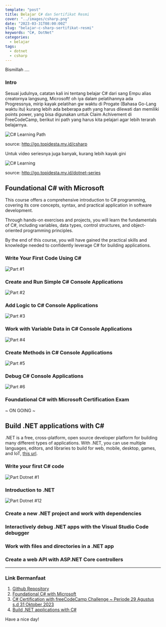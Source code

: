 ```yaml
---
template: "post"
title: Belajar C# dan Sertifikat Resmi
cover: "../images/csharp.png"
date: "2023-03-31T08:00:00Z"
slug: "belajar-c-sharp-sertifikat-resmi"
keywords: "C#, DotNet"
categories:
  - belajar
tags:
  - dotnet
  - csharp
---
```


Bismillah ....

### Intro

Sesuai judulnya, catatan kali ini tentang belajar C# dari sang Empu alias creatornya langsung, Microsoft! oh iya dalam pelatihannya ada Progressnya, mirip kayak pelatihan gw waktu di Progate (Bahasa Go-Lang waktu itu) kurang lebih ada beberapa path yang harus dilewati dan memiliki points power, yang bisa digunakan untuk Claim Achivement di FreeCodeCamp, berikut ini path yang harus kita pelajari agar lebih terarah belajarnya.

![C# Learning Path](../images/csharppath.png)

source: http://go.topidesta.my.id/csharp

Untuk video seriesnya juga banyak, kurang lebih kayak gini

![C# Learning](../images/dotnetseries.png)

source: http://go.topidesta.my.id/dotnet-series


## Foundational C# with Microsoft

This course offers a comprehensive introduction to C# programming, covering its core concepts, syntax, and practical application in software development.

Through hands-on exercises and projects, you will learn the fundamentals of C#, including variables, data types, control structures, and object-oriented programming principles.

By the end of this course, you will have gained the practical skills and knowledge needed to confidently leverage C# for building applications.

### Write Your First Code Using C#

![Part #1](../images/part1csharp.png)

### Create and Run Simple C# Console Applications

![Part #2](../images/part2csharp.png)

### Add Logic to C# Console Applications

![Part #3](../images/part3csharp.png)

### Work with Variable Data in C# Console Applications

![Part #4](../images/part4csharp.png)

### Create Methods in C# Console Applications

![Part #5](../images/part5csharp.png)

### Debug C# Console Applications

![Part #6](../images/part6csharp.png)

### Foundational C# with Microsoft Certification Exam

~ ON GOING ~

## Build .NET applications with C#

.NET is a free, cross-platform, open source developer platform for building many different types of applications. With .NET, you can use multiple languages, editors, and libraries to build for web, mobile, desktop, games, and IoT, [this url](https://learn.microsoft.com/en-us/training/paths/build-dotnet-applications-csharp/).

### Write your first C# code

![Part Dotnet #1](../images/dotnetkursus1.png)

### Introduction to .NET

![Part Dotnet #12](../images/dotnetkursus2.png)

### Create a new .NET project and work with dependencies
### Interactively debug .NET apps with the Visual Studio Code debugger
### Work with files and directories in a .NET app
### Create a web API with ASP.NET Core controllers

---
### Link Bermanfaat

1. [Github Repository](https://github.com/amati-tiru-modifikasi/c-sharp-dasar)
2. [Foundational C# with Microsoft](http://go.topidesta.my.id/c-sharp-foundation)
3. [C# Certification with freeCodeCamp Challenge ~ Periode 29 Agustus s.d 31 Oktober 2023](https://learn.microsoft.com/en-us/training/challenges?id=8cf09b9b-743d-4f5f-9cd0-1aa1483d3d7a)
4. [Build .NET applications with C#](http://go.topidesta.my.id/dot-net-path)

Have a nice day!